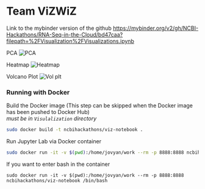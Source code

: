 # Team ViZWiZ

Link to the mybinder version of the github
https://mybinder.org/v2/gh/NCBI-Hackathons/RNA-Seq-in-the-Cloud/bd47caa?filepath=%2FVisualization%2FVisualizations.ipynb

PCA
![PCA](https://github.com/NCBI-Hackathons/RNA-Seq-in-the-Cloud/blob/master/Visualization/3D_pca.PNG)

Heatmap
![Heatmap](https://github.com/NCBI-Hackathons/RNA-Seq-in-the-Cloud/blob/master/Visualization/interactive_heatmap.PNG)

Volcano Plot
![Vol plt](https://github.com/NCBI-Hackathons/RNA-Seq-in-the-Cloud/blob/master/Visualization/basic_heatmap.PNG)


### Running with Docker

Build the Docker image (This step can be skipped when the Docker image has been pushed to Docker Hub)  
*must be in `Visulalization` directory*
```bash
sudo docker build -t ncbihackathons/viz-notebook .
```

Run Jupyter Lab via Docker container
```bash
sudo docker run -it -v $(pwd):/home/jovyan/work --rm -p 8888:8888 ncbihackathons/viz-notebook jupyter-lab
```

If you want to enter bash in the container
```
sudo docker run -it -v $(pwd):/home/jovyan/work --rm -p 8888:8888 ncbihackathons/viz-notebook /bin/bash
```
